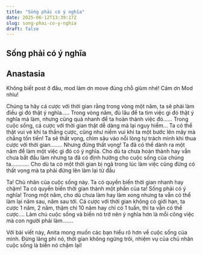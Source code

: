 ```yaml
---
title: "Sống phải có ý nghĩa"
date: 2025-06-12T13:39:17Z
slug: song-phai-co-y-nghia
draft: false
---
```


## Sống phải có ý nghĩa

## Anastasia

Không biết post ở đâu, mod làm ơn move đúng chỗ giùm nhé! Cám ơn Mod nhìu!
 
Chúng ta hãy cá cược với thời gian rằng trong vòng một năm, ta sẽ phải làm điều gì đó thật ý nghĩa.....
Trong vòng năm, đủ lâu để ta tìm việc gì đó thật ý nghĩa mà làm, nhưng cũng quá nhanh để ta hoàn thành việc đó......
Trong cuộc sống, cá cược với thời gian thật dễ dàng mà lại nguy hiểm...
Ta có thể thật vui vẻ khi ta thắng cược, cũng như niềm vui khi ta một bước lên mây mà chẳng tốn tiền!
Ta sẽ thất vọng, chìm sâu vào nỗi lòng tự trách mình khi thua cược với thời gian........
Nhưng đừng thất vọng! Ta đã có thể dành ra một năm để làm một việc gì đó có ý nghĩa.
Cho dù ta chưa hoàn thành hay vẫn chưa bắt đầu làm nhưng ta đã có định hướng cho cuộc sống của chúng ta............
Cho dù ta có một thời gian bị ngã trong lúc làm việc cũng đừng có thất vọng mà ta phải đứng lên làm lại từ đầu

Ta! Chủ nhân của cuộc sống này. Ta có quyền biến thời gian nhanh hay chậm! Ta có quyền biến thời gian thành một phần của ta! Sống  phải có ý nghĩa!
Trong một năm, cho dù chưa làm hay làm xong nhưng ta vẫn có thể làm lại năm sau, năm sau tới. Cá cược với thời  gian không có giới hạn, ta cược 1 năm, 2 năm, thậm chí 10 năm hay chỉ có 1 tuần, thì ta vẫn có thể cược.... Làm chủ cuộc sống và biến nó trở nên ý nghĩa hơn là mỗi công việc mà con người phải làm.......

Với bài viết này, Anita mong muốn các bạn hiểu rõ hơn về cuộc sống của mình. Đừng lãng phí nó, thời gian không ngừng trôi, nhiệm vụ của chủ nhân cuộc sống là biến nó chậm lại!